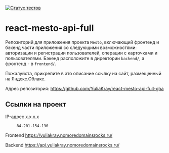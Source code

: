 [![Статус тестов](../../actions/workflows/tests.yml/badge.svg)](../../actions/workflows/tests.yml)

# react-mesto-api-full
Репозиторий для приложения проекта `Mesto`, включающий фронтенд и бэкенд части приложения со следующими возможностями: авторизации и регистрации пользователей, операции с карточками и пользователями. Бэкенд расположите в директории `backend/`, а фронтенд - в `frontend/`. 
  
Пожалуйста, прикрепите в это описание ссылку на сайт, размещенный на Яндекс.Облаке.

Адрес репозитория: https://github.com/YuliaKray/react-mesto-api-full-gha

## Ссылки на проект

IP-адрес x.x.x.x

         84.201.154.130

Frontend https://yuliakray.nomoredomainsrocks.ru/

Backend https://api.yuliakray.nomoredomainsrocks.ru/
